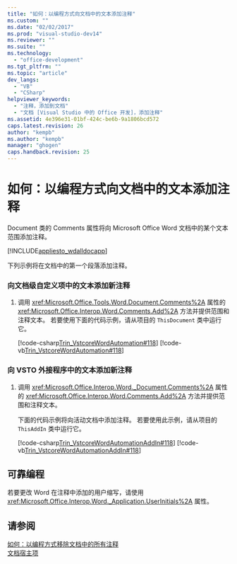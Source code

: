 ```yaml
---
title: "如何：以编程方式向文档中的文本添加注释"
ms.custom: ""
ms.date: "02/02/2017"
ms.prod: "visual-studio-dev14"
ms.reviewer: ""
ms.suite: ""
ms.technology: 
  - "office-development"
ms.tgt_pltfrm: ""
ms.topic: "article"
dev_langs: 
  - "VB"
  - "CSharp"
helpviewer_keywords: 
  - "注释，添加到文档"
  - "文档 [Visual Studio 中的 Office 开发]，添加注释"
ms.assetid: 4e396e31-01bf-424c-be6b-9a1806bcd572
caps.latest.revision: 26
author: "kempb"
ms.author: "kempb"
manager: "ghogen"
caps.handback.revision: 25
---
```

# 如何：以编程方式向文档中的文本添加注释
  Document 类的 Comments 属性将向 Microsoft Office Word 文档中的某个文本范围添加注释。  
  
 [!INCLUDE[appliesto_wdalldocapp](../vsto/includes/appliesto-wdalldocapp-md.md)]  
  
 下列示例将在文档中的第一个段落添加注释。  
  
### 向文档级自定义项中的文本添加新注释  
  
1.  调用 <xref:Microsoft.Office.Tools.Word.Document.Comments%2A> 属性的 <xref:Microsoft.Office.Interop.Word.Comments.Add%2A> 方法并提供范围和注释文本。 若要使用下面的代码示例，请从项目的 `ThisDocument` 类中运行它。  
  
     [!code-csharp[Trin_VstcoreWordAutomation#118](../snippets/csharp/VS_Snippets_OfficeSP/Trin_VstcoreWordAutomation/CS/ThisDocument.cs#118)]
     [!code-vb[Trin_VstcoreWordAutomation#118](../snippets/visualbasic/VS_Snippets_OfficeSP/Trin_VstcoreWordAutomation/VB/ThisDocument.vb#118)]  
  
### 向 VSTO 外接程序中的文本添加新注释  
  
1.  调用 <xref:Microsoft.Office.Interop.Word._Document.Comments%2A> 属性的 <xref:Microsoft.Office.Interop.Word.Comments.Add%2A> 方法并提供范围和注释文本。  
  
     下面的代码示例将向活动文档中添加注释。 若要使用此示例，请从项目的 `ThisAddIn` 类中运行它。  
  
     [!code-csharp[Trin_VstcoreWordAutomationAddIn#118](../snippets/csharp/VS_Snippets_OfficeSP/Trin_VstcoreWordAutomationAddIn/CS/ThisAddIn.cs#118)]
     [!code-vb[Trin_VstcoreWordAutomationAddIn#118](../snippets/visualbasic/VS_Snippets_OfficeSP/Trin_VstcoreWordAutomationAddIn/VB/ThisAddIn.vb#118)]  
  
## 可靠编程  
 若要更改 Word 在注释中添加的用户缩写，请使用 <xref:Microsoft.Office.Interop.Word._Application.UserInitials%2A> 属性。  
  
## 请参阅  
 [如何：以编程方式移除文档中的所有注释](../vsto/how-to-programmatically-remove-all-comments-from-documents.md)   
 [文档宿主项](../vsto/document-host-item.md)  
  
  